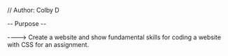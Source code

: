 // Author: Colby D

-- Purpose --

----> Create a website and show fundamental skills for coding a website with CSS for an assignment.
